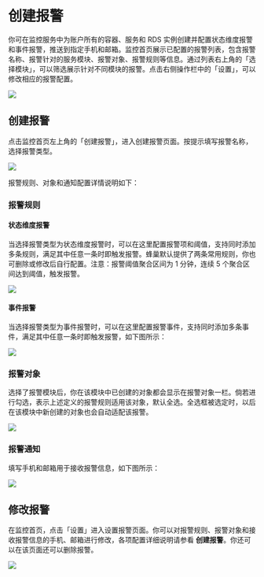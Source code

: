 # 创建报警

你可在监控服务中为账户所有的容器、服务和 RDS 实例创建并配置状态维度报警和事件报警，推送到指定手机和邮箱。监控首页展示已配置的报警列表，包含报警名称、报警针对的服务模块、报警对象、报警规则等信息。通过列表右上角的「选择模块」，可以筛选展示针对不同模块的报警。点击右侧操作栏中的「设置」，可以修改相应的报警配置。 

![](./image/列表.png)

## 创建报警

点击监控首页左上角的「创建报警」，进入创建报警页面。按提示填写报警名称，选择报警类型。 

![](./image/报警-创建.png)

报警规则、对象和通知配置详情说明如下：

### 报警规则

#### 状态维度报警

当选择报警类型为状态维度报警时，可以在这里配置报警项和阈值，支持同时添加多条规则，满足其中任意一条时即触发报警。蜂巢默认提供了两条常用规则，你也可删除或修改后自行配置。注意：报警阈值聚合区间为 1 分钟，连续 5 个聚合区间达到阈值，触发报警。

![](./image/报警-规则-状态.png)

#### 事件报警

当选择报警类型为事件报警时，可以在这里配置报警事件，支持同时添加多条事件，满足其中任意一条时即触发报警，如下图所示：

![](./image/报警-规则-事件.png)

### 报警对象
选择了报警模块后，你在该模块中已创建的对象都会显示在报警对象一栏。倘若进行勾选，表示上述定义的报警规则适用该对象，默认全选。全选框被选定时，以后在该模块中新创建的对象也会自动适配该报警。 

![](./image/对象.png)

### 报警通知
填写手机和邮箱用于接收报警信息，如下图所示： 

![](./image/通知.png)

## 修改报警

在监控首页，点击「设置」进入设置报警页面。你可以对报警规则、报警对象和接收报警信息的手机、邮箱进行修改，各项配置详细说明请参看 **创建报警**。你还可以在该页面还可以删除报警。 

![](./image/设置.png)
